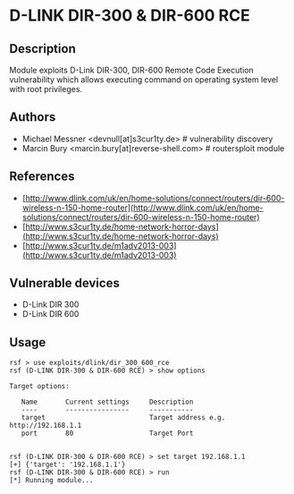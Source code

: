# D-LINK DIR-300 & DIR-600 RCE

## Description
Module exploits D-Link DIR-300, DIR-600 Remote Code Execution vulnerability which allows executing command on operating system level with root privileges.

## Authors
* Michael Messner <devnull[at]s3cur1ty.de> # vulnerability discovery
* Marcin Bury <marcin.bury[at]reverse-shell.com> # routersploit module

## References
* [http://www.dlink.com/uk/en/home-solutions/connect/routers/dir-600-wireless-n-150-home-router](http://www.dlink.com/uk/en/home-solutions/connect/routers/dir-600-wireless-n-150-home-router)
* [http://www.s3cur1ty.de/home-network-horror-days](http://www.s3cur1ty.de/home-network-horror-days)
* [http://www.s3cur1ty.de/m1adv2013-003](http://www.s3cur1ty.de/m1adv2013-003)

## Vulnerable devices
* D-Link DIR 300
* D-Link DIR 600

## Usage
```
rsf > use exploits/dlink/dir_300_600_rce
rsf (D-LINK DIR-300 & DIR-600 RCE) > show options

Target options:

   Name       Current settings     Description
   ----       ----------------     -----------
   target                          Target address e.g. http://192.168.1.1
   port       80                   Target Port


rsf (D-LINK DIR-300 & DIR-600 RCE) > set target 192.168.1.1
[+] {'target': '192.168.1.1'}
rsf (D-LINK DIR-300 & DIR-600 RCE) > run
[*] Running module...
```

